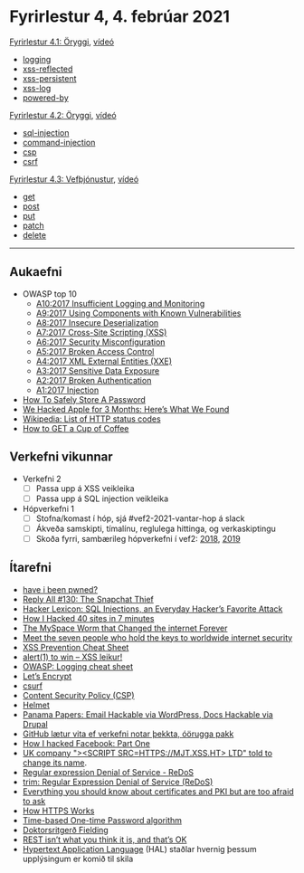 # Fyrirlestur 4, 4. febrúar 2021

[Fyrirlestur 4.1: Öryggi](04.1.security.md), [vídeó](https://youtu.be/KJ1-CYu8Q8A)

* [logging](daemi/security/01.logging.js)
* [xss-reflected](daemi/security/02.xss-reflected.js)
* [xss-persistent](daemi/security/03.xss-persistent.js)
* [xss-log](daemi/security/04.xss-log.js)
* [powered-by](daemi/security/05.powered-by.js)

[Fyrirlestur 4.2: Öryggi](04.2.security.md), [vídeó](https://youtu.be/87LrU9duAo4)

* [sql-injection](daemi/security/06.sql-injection.js)
* [command-injection](daemi/security/07.command-injection.js)
* [csp](daemi/security/08.csp.js)
* [csrf](daemi/security/09.csrf.js)

[Fyrirlestur 4.3: Vefþjónustur](04.3.vefþjonustur.md), [vídeó](https://youtu.be/w653BhlaCiA)

* [get](daemi/ws/01.get.js)
* [post](daemi/ws/02.post.js)
* [put](daemi/ws/03.put.js)
* [patch](daemi/ws/04.patch.js)
* [delete](daemi/ws/05.delete.js)

---

## Aukaefni

* OWASP top 10
  - [A10:2017 Insufficient Logging and Monitoring](https://github.com/OWASP/Top10/blob/master/2017/en/0xaa-logging-detection-response.md)
  - [A9:2017 Using Components with Known Vulnerabilities](https://github.com/OWASP/Top10/blob/master/2017/en/0xa9-known-vulns.md)
  - [A8:2017 Insecure Deserialization](https://github.com/OWASP/Top10/blob/master/2017/en/0xa8-insecure-deserialization.md)
  - [A7:2017 Cross-Site Scripting (XSS)](https://github.com/OWASP/Top10/blob/master/2017/en/0xa7-xss.md)
  - [A6:2017 Security Misconfiguration](https://github.com/OWASP/Top10/blob/master/2017/en/0xa6-security-misconfiguration.md)
  - [A5:2017 Broken Access Control](https://github.com/OWASP/Top10/blob/master/2017/en/0xa5-broken-access-control.md)
  - [A4:2017 XML External Entities (XXE)](https://github.com/OWASP/Top10/blob/master/2017/en/0xa4-xxe.md)
  - [A3:2017 Sensitive Data Exposure](https://github.com/OWASP/Top10/blob/master/2017/en/0xa3-sensitive-data-disclosure.md)
  - [A2:2017 Broken Authentication](https://github.com/OWASP/Top10/blob/master/2017/en/0xa2-broken-authentication.md)
  - [A1:2017 Injection](https://github.com/OWASP/Top10/blob/master/2017/en/0xa1-injection.md)
* [How To Safely Store A Password](https://codahale.com/how-to-safely-store-a-password/)
* [We Hacked Apple for 3 Months: Here’s What We Found](https://samcurry.net/hacking-apple/)
* [Wikipedia: List of HTTP status codes](https://en.wikipedia.org/wiki/List_of_HTTP_status_codes)
* [How to GET a Cup of Coffee](http://www.infoq.com/articles/webber-rest-workflow)

## Verkefni vikunnar

* Verkefni 2
  * [ ] Passa upp á XSS veikleika
  * [ ] Passa upp á SQL injection veikleika
* Hópverkefni 1
  * [ ] Stofna/komast í hóp, sjá #vef2-2021-vantar-hop á slack
  * [ ] Ákveða samskipti, tímalínu, reglulega hittinga, og verkaskiptingu
  * [ ] Skoða fyrri, sambærileg hópverkefni í vef2: [2018](https://github.com/vefforritun/vef2-2018-h1-synilausn/), [2019](https://github.com/vefforritun/vef2-2019-h1-synilausn)

## Ítarefni

* [have i been pwned?](https://haveibeenpwned.com/)
* [Reply All #130: The Snapchat Thief](https://www.gimletmedia.com/reply-all/130-lizard)
* [Hacker Lexicon: SQL Injections, an Everyday Hacker’s Favorite Attack](https://www.wired.com/2016/05/hacker-lexicon-sql-injections-everyday-hackers-favorite-attack/)
* [How I Hacked 40 sites in 7 minutes](https://hackernoon.com/how-i-hacked-40-websites-in-7-minutes-5b4c28bc8824)
* [The MySpace Worm that Changed the internet Forever](https://motherboard.vice.com/en_us/article/wnjwb4/the-myspace-worm-that-changed-the-internet-forever)
* [Meet the seven people who hold the keys to worldwide internet security](https://www.theguardian.com/technology/2014/feb/28/seven-people-keys-worldwide-internet-security-web)
* [XSS Prevention Cheat Sheet](https://www.owasp.org/index.php/SQL_Injection_Prevention_Cheat_Sheet)
* [alert(1) to win – XSS leikur!](https://alf.nu/alert1)
* [OWASP: Logging cheat sheet](https://www.owasp.org/index.php/Logging_Cheat_Sheet)
* [Let’s Encrypt](https://letsencrypt.org/)
* [csurf](https://github.com/expressjs/csurf)
* [Content Security Policy (CSP)](https://developer.mozilla.org/en-US/docs/Web/HTTP/CSP)
* [Helmet](https://github.com/helmetjs/helmet)
* [Panama Papers: Email Hackable via WordPress, Docs Hackable via Drupal](https://www.wordfence.com/blog/2016/04/panama-papers-wordpress-email-connection/)
* [GitHub lætur vita ef verkefni notar þekkta, óörugga pakk](https://github.com/blog/2470-introducing-security-alerts-on-github)
* [How I hacked Facebook: Part One](https://alaa.blog/2020/12/how-i-hacked-facebook-part-one/)
* [UK company ">&lt;SCRIPT SRC=HTTPS://MJT.XSS.HT> LTD" told to change its name](https://boingboing.net/2020/11/09/uk-company-script-srchttps-mjt-xss-ht-ltd-told-to-change-its-name.html).
* [Regular expression Denial of Service - ReDoS](https://owasp.org/www-community/attacks/Regular_expression_Denial_of_Service_-_ReDoS)
* [trim: Regular Expression Denial of Service (ReDoS)](https://snyk.io/vuln/SNYK-JS-TRIM-1017038)
* [Everything you should know about certificates and PKI but are too afraid to ask](https://smallstep.com/blog/everything-pki/)
* [How HTTPS Works](https://howhttps.works/)
* [Time-based One-time Password algorithm](https://en.wikipedia.org/wiki/Time-based_One-time_Password_algorithm)
* [Doktorsritgerð Fielding](http://www.ics.uci.edu/~fielding/pubs/dissertation/top.htm)
* [REST isn’t what you think it is, and that’s OK](http://www.intridea.com/blog/2010/4/29/rest-isnt-what-you-think-it-is)
* [Hypertext Application Language](https://en.wikipedia.org/wiki/Hypertext_Application_Language) (HAL) staðlar hvernig þessum upplýsingum er komið til skila
